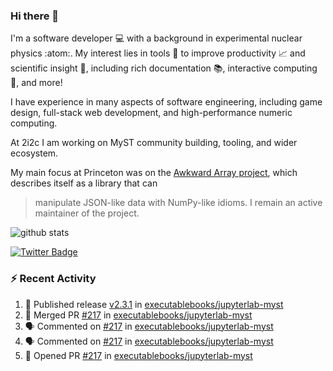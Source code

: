 ### Hi there 👋 

I'm a software developer 💻 with a background in experimental nuclear physics :atom:. My interest lies in tools :wrench: to improve productivity :chart_with_upwards_trend: and scientific insight :telescope:, including rich documentation 📚, interactive computing 🧮, and more! 

I have experience in many aspects of software engineering, including game design, full-stack web development, and high-performance numeric computing. 

At 2i2c I am working on MyST community building, tooling, and wider ecosystem. 

My main focus at Princeton was on the [Awkward Array project](awkward-array.org/), which describes itself as a library that can 
> manipulate JSON-like data with NumPy-like idioms. I remain an active maintainer of the project. 

![github stats](https://github-readme-stats.vercel.app/api?username=agoose77&show_icons=true&hide_rank=true&hide_title=true&bg_color=30,e76445,904e95&text_color=efe3ec&icon_color=efe3ec)
<!--
**agoose77/agoose77** is a ✨ _special_ ✨ repository because its `README.md` (this file) appears on your GitHub profile.

Here are some ideas to get you started:

- 🔭 I’m currently working on ...
- 🌱 I’m currently learning ...
- 👯 I’m looking to collaborate on ...
- 🤔 I’m looking for help with ...
- 💬 Ask me about ...
- 📫 How to reach me: ...
- 😄 Pronouns: ...
- ⚡ Fun fact: ...
-->

[![Twitter Badge](https://img.shields.io/twitter/follow/agoose77?style=flat-square&logo=Twitter&logoColor=white&color=cornflowerblue)](https://twitter.com/agoose77)

### :zap: Recent Activity

<!--START_SECTION:activity-->
1. 🚀 Published release [v2.3.1](https://github.com/executablebooks/jupyterlab-myst/releases/tag/v2.3.1) in [executablebooks/jupyterlab-myst](https://github.com/executablebooks/jupyterlab-myst)
2. 🎉 Merged PR [#217](https://github.com/executablebooks/jupyterlab-myst/pull/217) in [executablebooks/jupyterlab-myst](https://github.com/executablebooks/jupyterlab-myst)
3. 🗣 Commented on [#217](https://github.com/executablebooks/jupyterlab-myst/pull/217#issuecomment-1946383432) in [executablebooks/jupyterlab-myst](https://github.com/executablebooks/jupyterlab-myst)
4. 🗣 Commented on [#217](https://github.com/executablebooks/jupyterlab-myst/pull/217#issuecomment-1946366711) in [executablebooks/jupyterlab-myst](https://github.com/executablebooks/jupyterlab-myst)
5. 💪 Opened PR [#217](https://github.com/executablebooks/jupyterlab-myst/pull/217) in [executablebooks/jupyterlab-myst](https://github.com/executablebooks/jupyterlab-myst)
<!--END_SECTION:activity-->
